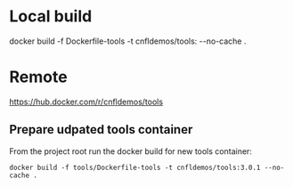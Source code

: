 # Local build
docker build -f Dockerfile-tools -t cnfldemos/tools:<tag> --no-cache .

# Remote
https://hub.docker.com/r/cnfldemos/tools


## Prepare udpated tools container

From the project root run the docker build for new tools container:

```docker build -f tools/Dockerfile-tools -t cnfldemos/tools:3.0.1 --no-cache . ```
